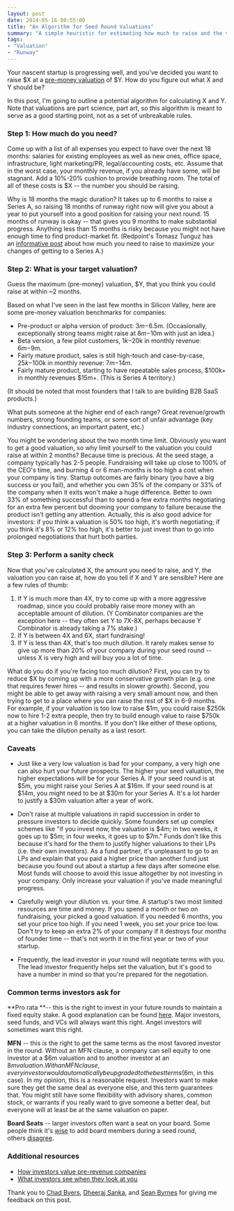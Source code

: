 ```yaml
---
layout: post
date: 2014-05-16 00:55:00
title: "An Algorithm for Seed Round Valuations"
summary: "A simple heuristic for estimating how much to raise and the valuation to raise at. Includes sample valuations from 2014."
tags:
- "Valuation"
- "Runway"
---
```


Your nascent startup is progressing well, and you've decided you want to raise $X at a <a href="{{site.url}}startup-valuations" target="_blank">pre-money valuation</a> of $Y. How do you figure out what X and Y should be? 

In this post, I'm going to outline a potential algorithm for calculating X and Y. Note that valuations are part science, part art, so this algorithm is meant to serve as a good starting point, not as a set of unbreakable rules.

### Step 1: How much do you need?

Come up with a list of all expenses you expect to have over the next 18 months: salaries for existing employees as well as new ones, office space, infrastructure, light marketing/PR, legal/accounting costs, etc. Assume that in the worst case, your monthly revenue, if you already have some, will be stagnant. Add a 10%-20% cushion to provide breathing room. The total of all of these costs is $X -- the number you should be raising.

Why is 18 months the magic duration? It takes up to 6 months to raise a Series A, so raising 18 months of runway right now will give you about a year to put yourself into a good position for raising your next round. 15 months of runway is okay -- that gives you 9 months to make substantial progress. Anything less than 15 months is risky because you might not have enough time to find product-market fit. (Redpoint's Tomasz Tunguz has an <a href="http://tomtunguz.com/seed-followon-rates/" target="_blank">informative post</a> about how much you need to raise to maximize your changes of getting to a Series A.)

### Step 2: What is your target valuation?

Guess the maximum (pre-money) valuation, $Y, that you think you could raise at within ~2 months.

Based on what I've seen in the last few months in Silicon Valley, here are some pre-money valuation benchmarks for companies:

- Pre-product or alpha version of product: $3m-$6.5m. (Occasionally, exceptionally strong teams might raise at $8m-$10m with just an idea.)
- Beta version, a few pilot customers, $1k-$20k in monthly revenue: $6m-$9m.
- Fairly mature product, sales is still high-touch and case-by-case, $25k-$100k in monthly revenue: $7m-$14m.
- Fairly mature product, starting to have repeatable sales process, $100k+ in monthly revenues $15m+. (This is Series A territory.)

(It should be noted that most founders that I talk to are building B2B SaaS products.)

What puts someone at the higher end of each range? Great revenue/growth numbers, strong founding teams, or some sort of unfair advantage (key industry connections, an important patent, etc.)  

You might be wondering about the two month time limit. Obviously you want to get a good valuation, so why limit yourself to the valuation you could raise at within 2 months? Because time is precious. At the seed stage, a company typically has 2-5 people. Fundraising will take up close to 100% of the CEO's time, and burning 4 or 6 man-months is too high a cost when your company is tiny. Startup outcomes are fairly binary (you have a big success or you fail), and whether you own 35% of the company or 33% of the company when it exits won't make a huge difference. Better to own 33% of something successful than to spend a few extra months negotiating for an extra few percent but dooming your company to failure because the product isn't getting any attention. Actually, this is also good advice for investors: if you think a valuation is 50% too high, it's worth negotiating; if you think it's 8% or 12% too high, it's better to just invest than to go into prolonged negotiations that hurt both parties.

### Step 3: Perform a sanity check

Now that you've calculated X, the amount you need to raise, and Y, the valuation you can raise at, how do you tell if X and Y are sensible? Here are a few rules of thumb:

1. If Y is much more than 4X, try to come up with a more aggressive roadmap, since you could probably raise more money with an acceptable amount of dilution. (Y Combinator companies are the exception here -- they often set Y to 7X-8X, perhaps because Y Combinator is already taking a 7% stake.)
2. If Y is between 4X and 6X, start fundraising!
3. If Y is less than 4X, that's too much dilution. It rarely makes sense to give up more than 20% of your company during your seed round -- unless X is very high and will buy you a lot of time.

What do you do if you're facing too much dilution? First, you can try to reduce $X by coming up with a more conservative growth plan (e.g. one that requires fewer hires -- and results in slower growth). Second, you might be able to get away with raising a very small amount now, and then trying to get to a place where you can raise the rest of $X in 6-9 months. For example, if your valuation is too low to raise $1m, you could raise $250k now to hire 1-2 extra people, then try to build enough value to raise $750k at a higher valuation in 6 months. If you don't like either of these options, you can take the dilution penalty as a last resort.

### Caveats

- Just like a very low valuation is bad for your company, a very high one can also hurt your future prospects. The higher your seed valuation, the higher expectations will be for your Series A. If your seed round is at $5m, you might raise your Series A at $16m. If your seed round is at $14m, you might need to be at $30m for your Series A. It's a lot harder to justify a $30m valuation after a year of work.

- Don't raise at multiple valuations in rapid succession in order to pressure investors to decide quickly. Some founders set up complex schemes like "if you invest now, the valuation is $4m; in two weeks, it goes up to $5m; in four weeks, it goes up to $7m." Funds don't like this because it's hard for the them to justify higher valuations to their LPs (i.e. their own investors). As a fund partner, it's unpleasant to go to an LPs and explain that you paid a higher price than another fund just because you found out about a startup a few days after someone else. Most funds will choose to avoid this issue altogether by not investing in your company. Only increase your valuation if you've made meaningful progress.

- Carefully weigh your dilution vs. your time. A startup's two most limited resources are time and money. If you spend a month or two on fundraising, your picked a good valuation. If you needed 6 months, you set your price too high. If you need 1 week, you set your price too low. Don't try to keep an extra 2% of your company if it destroys four months of founder time -- that's not worth it in the first year or two of your startup.

- Frequently, the lead investor in your round will negotiate terms with you. The lead investor frequently helps set the valuation, but it's good to have a number in mind so that you're prepared for the negotiation.

### Common terms investors ask for  

**Pro rata **-- this is the right to invest in your future rounds to maintain a fixed equity stake. A good explanation can be found <a href="http://nystartuphub.com/the-pro-rata-participation-right/" target="_blank">here</a>. Major investors, seed funds, and VCs will always want this right. Angel investors will sometimes want this right.  

**MFN** -- this is the right to get the same terms as the most favored investor in the round. Without an MFN clause, a company can sell equity to one investor at a $6m valuation and to another investor at an $8m valuation. With an MFN clause, every investor would automatically be upgraded to the best terms ($6m, in this case). In my opinion, this is a reasonable request. Investors want to make sure they get the same deal as everyone else, and this term guarantees that. You might still have some flexibility with advisory shares, common stock, or warrants if you really want to give someone a better deal, but everyone will at least be at the same valuation on paper.   

**Board Seats** -- larger investors often want a seat on your board. Some people think it's <a href="http://allthingsd.com/20130927/the-value-of-a-board-at-the-seed-stage/" target="_blank">wise</a> to add board members during a seed round, others <a href="http://steveblank.com/2013/07/09/dont-give-away-your-board-seats/" target="_blank">disagree</a>.

### Additional resources

- <a href="{{site.url}}how-do-investors-value-pre-revenue-companies" target="_blank">How investors value pre-revenue companies</a>
- <a href="http://seanonstartups.co/2014/05/16/what-investors-see-when-they-look-at-you/" target="_blank">What investors see when they look at you</a>

Thank you to <a href="https://twitter.com/CAustinB" target="_blank">Chad Byers</a>, <a href="https://angel.co/dsanka" target="_blank">Dheeraj Sanka</a>, and <a href="http://seanonstartups.co/" target="_blank">Sean Byrnes</a> for giving me feedback on this post.